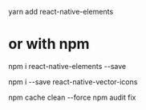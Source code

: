 <!-- Step 1: Install react-native-elements -->

yarn add react-native-elements

# or with npm

npm i react-native-elements --save

npm i --save react-native-vector-icons

<!-- cache npm  -->

npm cache clean --force
npm audit fix
